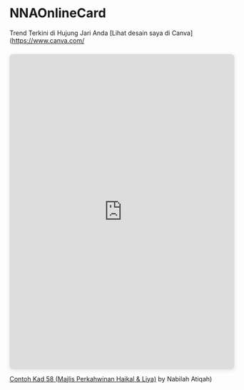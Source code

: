 # NNAOnlineCard
Trend Terkini di Hujung Jari Anda
[Lihat desain saya di Canva](https://www.canva.com/<div style="position: relative; width: 100%; height: 0; padding-top: 140.0000%;
 padding-bottom: 0; box-shadow: 0 2px 8px 0 rgba(63,69,81,0.16); margin-top: 1.6em; margin-bottom: 0.9em; overflow: hidden;
 border-radius: 8px; will-change: transform;">
  <iframe loading="lazy" style="position: absolute; width: 100%; height: 100%; top: 0; left: 0; border: none; padding: 0;margin: 0;"
    src="https://www.canva.com/design/DAGnD7i5wJY/rJXoaWx9i0GoHXcpAIvjJA/watch?embed" allowfullscreen="allowfullscreen" allow="fullscreen">
  </iframe>
</div>
<a href="https:&#x2F;&#x2F;www.canva.com&#x2F;design&#x2F;DAGnD7i5wJY&#x2F;rJXoaWx9i0GoHXcpAIvjJA&#x2F;watch?utm_content=DAGnD7i5wJY&amp;utm_campaign=designshare&amp;utm_medium=embeds&amp;utm_source=link" target="_blank" rel="noopener">Contoh Kad 58 (Majlis Perkahwinan Haikal &amp; Liya)</a> by Nabilah Atiqah)
